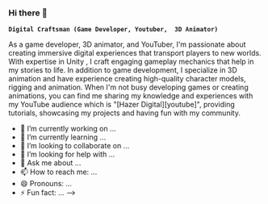### Hi there 👋

**`Digital Craftsman (Game Developer, Youtuber,  3D Animator)`**

As a game developer, 3D animator, and YouTuber, I'm passionate about creating immersive digital experiences that transport players to new worlds. With expertise in Unity , I craft engaging gameplay mechanics that help in my stories to life. In addition to game development, I specialize in 3D animation and have experience creating high-quality character models, rigging and animation. When I'm not busy developing games or creating animations, you can find me sharing my knowledge and experiences with my YouTube audience which is "[Hazer Digital][youtube]", providing tutorials, showcasing my projects and having fun with my community.


- 🔭 I’m currently working on ...
- 🌱 I’m currently learning ...
- 👯 I’m looking to collaborate on ...
- 🤔 I’m looking for help with ...
- 💬 Ask me about ...
- 📫 How to reach me: ...
- 😄 Pronouns: ...
- ⚡ Fun fact: ...
-->
